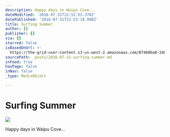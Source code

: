 ```yaml
---
description: Happy days in Waipu Cove...
dateModified: '2016-07-31T22:51:53.370Z'
datePublished: '2016-07-31T22:53:18.998Z'
title: Surfing Summer
author: []
publisher: {}
via: {}
starred: false
isBasedOnUrl: >-
  https://the-grid-user-content.s3-us-west-2.amazonaws.com/07460ba0-248c-4b72-a345-b0dc24786626.jpg
sourcePath: _posts/2016-07-31-surfing-summer.md
inFeed: true
hasPage: false
inNav: false
_type: MediaObject

---
```

# Surfing Summer
![](https://the-grid-user-content.s3-us-west-2.amazonaws.com/07460ba0-248c-4b72-a345-b0dc24786626.jpg)

Happy days in Waipu Cove...
